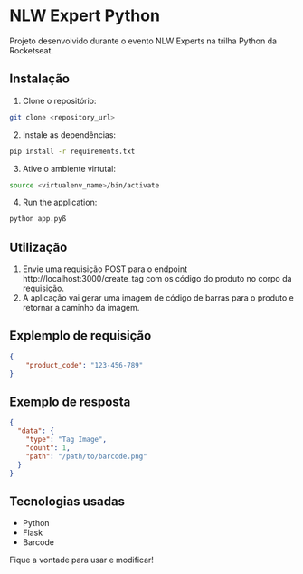 # NLW Expert Python

Projeto desenvolvido durante o evento NLW Experts na trilha Python da Rocketseat.


## Instalação

1. Clone o repositório:
```bash
git clone <repository_url>
```

2. Instale as dependências:
```bash
pip install -r requirements.txt
```

3. Ative o ambiente virtutal:
```bash
source <virtualenv_name>/bin/activate
```

4. Run the application:
```bash
python app.pyß
```

## Utilização
1. Envie uma requisição POST para o endpoint http://localhost:3000/create_tag com os código do produto no corpo da requisição.
2. A aplicação vai gerar uma imagem de código de barras para o produto e retornar a caminho da imagem.

## Explemplo de requisição
```json
{
    "product_code": "123-456-789"
}
````

## Exemplo de resposta
```json
{
  "data": {
    "type": "Tag Image",
    "count": 1,
    "path": "/path/to/barcode.png"
  }
}
```

## Tecnologias usadas
- Python
- Flask
- Barcode


Fique a vontade para usar e modificar!